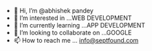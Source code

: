 - 👋 Hi, I’m @abhishek pandey
- 👀 I’m interested in ...WEB DEVELOPMENT
- 🌱 I’m currently learning ...APP DEVELOPMENT
- 💞️ I’m looking to collaborate on ...GOOGLE
- 📫 How to reach me ... info@septfound.com

<!---
PARABOY6700/PARABOY6700 is a ✨ special ✨ repository because its `README.md` (this file) appears on your GitHub profile.
You can click the Preview link to take a look at your changes.
--->
